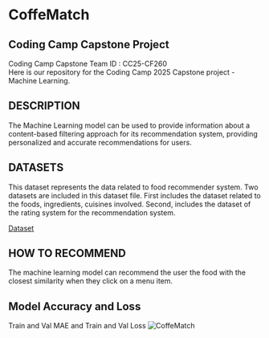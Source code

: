 # CoffeMatch
## Coding Camp Capstone Project

Coding Camp Capstone Team ID : CC25-CF260	 <br>
Here is our repository for the Coding Camp 2025 Capstone project - Machine Learning.

## DESCRIPTION
The Machine Learning model can be used to provide information about a content-based filtering approach for its recommendation system, providing personalized and accurate recommendations for users.


## DATASETS 
This dataset represents the data related to food recommender system. Two datasets are included in this dataset file. First includes the dataset related to the foods, ingredients, cuisines involved. Second, includes the dataset of the rating system for the recommendation system.

[Dataset](https://www.kaggle.com/datasets/schemersays/food-recommendation-system)

## HOW TO RECOMMEND
The machine learning model can recommend the user the food with the closest similarity when they click on a menu item.

## Model Accuracy and Loss
Train and Val MAE and Train and Val Loss
![CoffeMatch](https://i.postimg.cc/PrPQ87jM/evaluasi-model-mae.png)  

